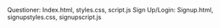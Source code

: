 Questioner: Index.html, styles.css, script.js
Sign Up/Login: Signup.html, signupstyles.css, signupscript.js
